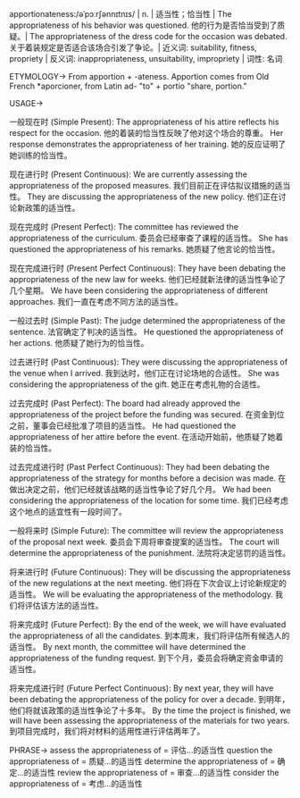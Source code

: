 apportionateness:/əˈpɔːrʃənnɪtnɪs/ | n. | 适当性；恰当性 | The appropriateness of his behavior was questioned. 他的行为是否恰当受到了质疑。|  The appropriateness of the dress code for the occasion was debated.  关于着装规定是否适合该场合引发了争论。| 近义词: suitability, fitness, propriety | 反义词: inappropriateness, unsuitability, impropriety | 词性: 名词

ETYMOLOGY->
From apportion + -ateness.  Apportion comes from Old French *aporcioner, from Latin ad- "to" + portio "share, portion."

USAGE->

一般现在时 (Simple Present):
The appropriateness of his attire reflects his respect for the occasion. 他的着装的恰当性反映了他对这个场合的尊重。
Her response demonstrates the appropriateness of her training. 她的反应证明了她训练的恰当性。


现在进行时 (Present Continuous):
We are currently assessing the appropriateness of the proposed measures. 我们目前正在评估拟议措施的适当性。
They are discussing the appropriateness of the new policy. 他们正在讨论新政策的适当性。


现在完成时 (Present Perfect):
The committee has reviewed the appropriateness of the curriculum. 委员会已经审查了课程的适当性。
She has questioned the appropriateness of his remarks. 她质疑了他言论的恰当性。


现在完成进行时 (Present Perfect Continuous):
They have been debating the appropriateness of the new law for weeks. 他们已经就新法律的适当性争论了几个星期。
We have been considering the appropriateness of different approaches. 我们一直在考虑不同方法的适当性。


一般过去时 (Simple Past):
The judge determined the appropriateness of the sentence. 法官确定了判决的适当性。
He questioned the appropriateness of her actions. 他质疑了她行为的恰当性。


过去进行时 (Past Continuous):
They were discussing the appropriateness of the venue when I arrived. 我到达时，他们正在讨论场地的合适性。
She was considering the appropriateness of the gift. 她正在考虑礼物的合适性。


过去完成时 (Past Perfect):
The board had already approved the appropriateness of the project before the funding was secured.  在资金到位之前，董事会已经批准了项目的适当性。
He had questioned the appropriateness of her attire before the event. 在活动开始前，他质疑了她着装的恰当性。


过去完成进行时 (Past Perfect Continuous):
They had been debating the appropriateness of the strategy for months before a decision was made. 在做出决定之前，他们已经就该战略的适当性争论了好几个月。
We had been considering the appropriateness of the location for some time.  我们已经考虑这个地点的适宜性有一段时间了。


一般将来时 (Simple Future):
The committee will review the appropriateness of the proposal next week. 委员会下周将审查提案的适当性。
The court will determine the appropriateness of the punishment. 法院将决定惩罚的适当性。


将来进行时 (Future Continuous):
They will be discussing the appropriateness of the new regulations at the next meeting. 他们将在下次会议上讨论新规定的适当性。
We will be evaluating the appropriateness of the methodology. 我们将评估该方法的适当性。


将来完成时 (Future Perfect):
By the end of the week, we will have evaluated the appropriateness of all the candidates. 到本周末，我们将评估所有候选人的适当性。
By next month, the committee will have determined the appropriateness of the funding request. 到下个月，委员会将确定资金申请的适当性。


将来完成进行时 (Future Perfect Continuous):
By next year, they will have been debating the appropriateness of the policy for over a decade. 到明年，他们将就该政策的适当性争论了十多年。
By the time the project is finished, we will have been assessing the appropriateness of the materials for two years. 到项目完成时，我们将对材料的适用性进行评估两年了。



PHRASE->
assess the appropriateness of = 评估...的适当性
question the appropriateness of = 质疑...的适当性
determine the appropriateness of = 确定...的适当性
review the appropriateness of = 审查...的适当性
consider the appropriateness of = 考虑...的适当性
